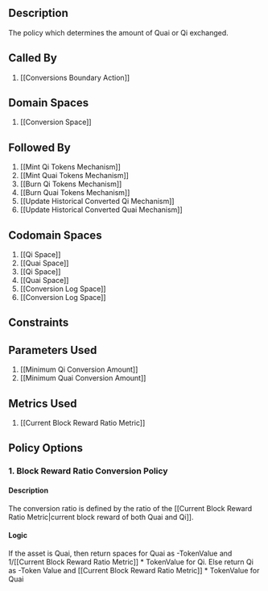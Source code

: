 ## Description

The policy which determines the amount of Quai or Qi exchanged.
## Called By
1. [[Conversions Boundary Action]]
## Domain Spaces
1. [[Conversion Space]]
## Followed By
1. [[Mint Qi Tokens Mechanism]]
2. [[Mint Quai Tokens Mechanism]]
3. [[Burn Qi Tokens Mechanism]]
4. [[Burn Quai Tokens Mechanism]]
5. [[Update Historical Converted Qi Mechanism]]
6. [[Update Historical Converted Quai Mechanism]]
## Codomain Spaces
1. [[Qi Space]]
2. [[Quai Space]]
3. [[Qi Space]]
4. [[Quai Space]]
5. [[Conversion Log Space]]
6. [[Conversion Log Space]]
## Constraints
## Parameters Used
1. [[Minimum Qi Conversion Amount]]
2. [[Minimum Quai Conversion Amount]]
## Metrics Used
1. [[Current Block Reward Ratio Metric]]
## Policy Options
### 1. Block Reward Ratio Conversion Policy
#### Description
The conversion ratio is defined by the ratio of the [[Current Block Reward Ratio Metric|current block reward of both Quai and Qi]].
#### Logic
If the asset is Quai, then return spaces for Quai as -TokenValue and 1/[[Current Block Reward Ratio Metric]] * TokenValue for Qi.
    Else return Qi as -Token Value and [[Current Block Reward Ratio Metric]] * TokenValue for Quai

